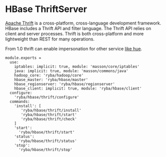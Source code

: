 
# HBase ThriftServer

[Apache Thrift](http://wiki.apache.org/hadoop/Hbase/ThriftApi) is a
cross-platform, cross-language development framework. HBase includes a Thrift 
API and filter language. The Thrift API relies on client and server processes.
Thrift is both cross-platform and more lightweight than REST for many operations.

From 1.0 thrift can enable impersonation for other service 
[like hue][hue-hbase-impersonation].

    module.exports =
      use:
        iptables: implicit: true, module: 'masson/core/iptables'
        java: implicit: true, module: 'masson/commons/java'
        hadoop_core: 'ryba/hadoop/core'
        hbase_master: 'ryba/hbase/master'
        hbase_regionserver: 'ryba/hbase/regionserver'
        hbase_client: implicit: true, module: 'ryba/hbase/client'
      configure:
        'ryba/hbase/thrift/configure'
      commands:
        'install': [
           'ryba/hbase/thrift/install'
           'ryba/hbase/thrift/start'
           'ryba/hbase/thrift/check'
        ]
        'start':
          'ryba/hbase/thrift/start'
        'status':
          'ryba/hbase/thrift/status'
        'stop':
          'ryba/hbase/thrift/stop'

  [hue-hbase-impersonation]:(http://gethue.com/hbase-browsing-with-doas-impersonation-and-kerberos/)
  [hbase-configuration]:(http://www.cloudera.com/content/www/en-us/documentation/enterprise/latest/topics/cdh_sg_hbase_authentication.html/)
